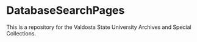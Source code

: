 # DatabaseSearchPages

This is a repository for the Valdosta State University Archives and Special Collections. 
